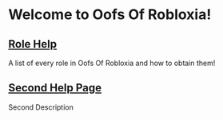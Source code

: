 <h1>Welcome to Oofs Of Robloxia!</h1>

<a href="https://youthfultvman101.github.io/Roles/"><h2>Role Help</h2></a>
A list of every role in Oofs Of Robloxia and how to obtain them!

<a href="https://youthfultvman101.github.io/Roles/"><h2>Second Help Page</h2></a>
Second Description
